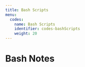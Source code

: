 ```yaml
---
title: Bash Scripts
menu:
  codes:
    name: Bash Scripts
    identifier: codes-bashScripts
    weight: 20
---
```

# Bash Notes